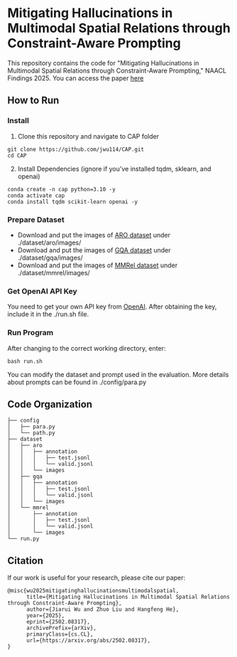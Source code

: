# Mitigating Hallucinations in Multimodal Spatial Relations through Constraint-Aware Prompting
This repository contains the code for "Mitigating Hallucinations in Multimodal Spatial Relations through Constraint-Aware Prompting," NAACL Findings 2025. You can access the paper <a href="https://arxiv.org/abs/2502.08317" target="_blank">here<a> 

## How to Run
### Install
1. Clone this repository and navigate to CAP folder
```
git clone https://github.com/jwu114/CAP.git
cd CAP
```
2. Install Dependencies (ignore if you've installed tqdm, sklearn, and openai)
```
conda create -n cap python=3.10 -y
conda activate cap
conda install tqdm scikit-learn openai -y
```
### Prepare Dataset
- Download and put the images of <a href="https://github.com/mertyg/vision-language-models-are-bows" target="_blank">ARO dataset<a> under ./dataset/aro/images/
- Download and put the images of <a href="https://cs.stanford.edu/people/dorarad/gqa/download.html" target="_blank">GQA dataset<a> under ./dataset/gqa/images/
- Download and put the images of <a href="https://github.com/niejiahao1998/MMRel" target="_blank">MMRel dataset<a> under ./dataset/mmrel/images/

### Get OpenAI API Key
You need to get your own API key from <a href="https://openai.com/api/">OpenAI<a>. After obtaining the key, include it in the ./run.sh file.

### Run Program
After changing to the correct working directory, enter:
```
bash run.sh
```
You can modify the dataset and prompt used in the evaluation. More details about prompts can be found in ./config/para.py

## Code Organization
```
├── config
│   ├── para.py
│   └── path.py
├── dataset
│   ├── aro
│   │   ├── annotation
│   │   │   ├── test.jsonl
│   │   │   └── valid.jsonl
│   │   └── images
│   ├── gqa
│   │   ├── annotation
│   │   │   ├── test.jsonl
│   │   │   └── valid.jsonl
│   │   └── images
│   └── mmrel
│       ├── annotation
│       │   ├── test.jsonl
│       │   └── valid.jsonl
│       └── images       
└── run.py
```

## Citation
If our work is useful for your research, please cite our paper:
```
@misc{wu2025mitigatinghallucinationsmultimodalspatial,
      title={Mitigating Hallucinations in Multimodal Spatial Relations through Constraint-Aware Prompting}, 
      author={Jiarui Wu and Zhuo Liu and Hangfeng He},
      year={2025},
      eprint={2502.08317},
      archivePrefix={arXiv},
      primaryClass={cs.CL},
      url={https://arxiv.org/abs/2502.08317}, 
}
```
